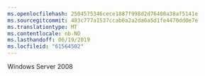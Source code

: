 ```yaml
---
ms.openlocfilehash: 2504575346cece1887f998d2d76408a38af5141e
ms.sourcegitcommit: 483c777a1537ccab6a2a2da6a5d1fe4470dd0e7e
ms.translationtype: MT
ms.contentlocale: nb-NO
ms.lasthandoff: 06/19/2019
ms.locfileid: "61564502"
---
```

Windows Server 2008
